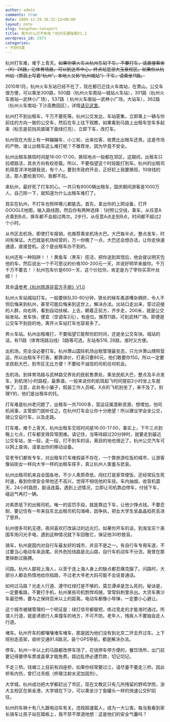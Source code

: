 ```yaml
---
author: admin
comments: true
date: 2009-12-29 16:32:13+00:00
layout: note
slug: hangzhou-tansport
title: 我为什么打不到车？杭州交通指南V1.2
wordpress_id: 2973
categories:
- 不好归类
---
```


杭州打车难，难于上青天。<del>如果你乘火车从杭州东站下车，不要打车，请直接乘坐（K）28路，沿体育场路，可以到达市中心，终点站是浙大玉泉校区。如果你从杭州站（票面上写着“杭州”，本地人又称“杭州城站”）下车，请乘坐11路。</del>

2010年1月，杭州火车东站已经不在了，现在都已迁往火车南站，在萧山。公交车很方便，可以乘坐300路，500路（杭州火车南站—城站火车站），301路（杭州火车南站—武林小广场），537路（ 杭州火车南站—武林小广场，大站车），362路（杭州火车南站-下沙高教园区），详情[请见这里](http://ori.hangzhou.com.cn/ornews/content/2010-01/17/content_3011435_4.htm)。

杭州打不到出租车，千万不要死等。杭州公交发达，车站密集，立即乘上一辆与你前往的方向一致的公交车，然后在车上往下观瞧，如果看到马路上出租车空车多起来（标志是前挡风玻璃下面绿灯亮），立即下车，改打车。

杭州现在大街上有一种蹦蹦车，小三轮，出来拉客，收费比出租车还贵。这是市场的产物，谁让出租车这么难打呢？不推荐坐，因为毕竟不安全。

杭州出租车换班时间是16:00-17:00，换班地点一般都在郊区，这期间，出租车只拉顺路活，其余方向有权拒载。所以，不要指望这个时段能打到车。杭州的出租司机得意洋洋地跟我说，有个人，要到市政府开会，正好赶上我要换班，10块钱的活，那人要给我100，我都不拉。

来杭州，最好死了打车的心。一共只有8000辆出租车，国庆期间游客是1000万人，自己除一下，就知道为什么出租车难打了。

其实在杭州，不打车也照样哪儿都能去。首先，拿出你的上网设备，打开GOOGLE地图，输入路线图，然后你有两种选择：1对照公交线，乘车，从任意A点乘到B点，换车都不会超过两次。2步行，从任意A点走到B点，时间都不超过2个小时。

从市区去机场，即使打车报销，也推荐乘坐机场大巴。大巴每半点，整点发车，时间有保证。大巴就是机场经营的，万一你晚了一点，大巴还会想办法，让你走快速通道，直接登机。这个是出租车办不到的。

杭州还有一种陷阱！！！黄鱼车（黑车）揽活，把你送到宾馆后，他会提议明天包他的车，然后说出一个不可思议的价格100-200元一天，并说好明早来接你。千万千万不要去！！杭州包车价是600一天，这个价拉你，肯定是为了宰你买茶叶丝绸！！

其余[请参考《杭州旅游非官方手册》V1.0](http://www.baibanbao.net/2009/07/27/the-unofficial-tour-guide-of-hangzhou-v1/)

杭州火车站城站打车。一般要排队30-60分钟，狭长的候车甬道嘈杂拥挤，令人不但后悔来到杭州，甚至可能后悔来到这世上。解决办法。出站口走出来，穿过迎接的人群，向右转，看到自动扶梯，上去，朝着正前方，齐步走，200米，就是公交始发站。发车快，便宜（空调车2元），有座位。推荐11路，可到武林广场。即便是公交车不到目的地，离开火车站打车也容易多了。

奔火车站。杭州出租难打，不要指望它能帮你赶时间，还是坐公交车快。城站的话，有11路（体育场路沿线）3路等可选，东站有516, 28路，准时又方便。

出机场。完全没必要打车。杭州萧山国际机场出租管理最变态，只允许萧山牌照营运，所以出租车不打表，都靠讲价，打表只要80元，他们敢要你150。所以一定要坐民航大巴，到市区无比方便！不要给不诚信的司机任何机会。

去机场。到体育场路与武林路交界处的民航售票处，乘坐民航大巴，整点及半点发车，到机场1小时路程，最靠谱。一般来说你的航班起飞时间提前2小时坐上车就够了。注意，此处有小骗子，假装工作人员喊，X点的飞机别坐了，来不及了。别理Y的，他们是出租车的托。

打车难是杭州老问题了，出租车一共7000多，营运证属垄断资源，想增加，怕司机闹事，主管部门就听任之。在杭州打车会让你十分绝望！所以建议学会坐公交，骑公交自行车，以及走路。

打车难，难于上青天，杭州出租车交班时间是16:00-17:00，事实上，下午三点到晚上七点，打车都变得异常困难。请记住，当等待超过20分钟时，就要走到最近公交车站，坐一段，走一段，打不到车的话，离目的地也很近了。杭州公交汽车可以网上查询，请拿出你的移动设备。

官老爷们都有专车，对出租车打车难假装不存在，一个靠旅游吃饭的城市，让游客像站街女一样向大爷一样的出租车挥手，真让杭州人害羞与悲哀。

杭州出租司机来自全国各地，不少人素质奇低，闯红灯是家常便饭，还经常玩生死时速，看到你席安全带他还不高兴，觉得不相信他的车技。车内抽烟，收音机震天，24小时路怒，脏话连篇。遇到上述情况，立即让司机靠边停车，付钱下车，碰运气再打一辆。

对素质低下的出租司机，唯一的惩罚手段，就是靠边下车，让他少挣点钱。不要忍耐，要记住有一年来自东北出租司机勾海峰，因争执，把女大学生吴晶晶掐死丢进了窨井。

杭州很多司机无德，夜间喜欢打改装过的远光灯。如果你开车的话，到淘宝买个美国军用闪光手电，遇到这种情况就下车回敬它，保证他30秒致盲。

骑车，杭州是国内对自行车最友好的城市，并且不是之一。有自行车专用车道，不过要当心电动车来追尾。另外危险线路是北山路，自行车机动车不分流，我曾在那里摔断过胳膊。

问路。杭州人鄙视上海人，以至于连上海人身上的缺点都忍痛克服了。问路时，大部分人都会热情地给你指路，不过老大爷老大妈可能不会说普通话。

如何过马路？光走人行道、遵守红绿灯是不够的，莫忘谭卓是怎么死的。秘诀是，一定要看路，不要打手机，杭州某些司机剽悍鸡贼，常常斜刺里杀出。大货车黄沙车最恐怖，要与之保持百米以上的距离。电动车都像小导弹，一定要小心避让。

这个城市被猪管理的一个明证是：绿灯信号都极短，练过竞走的才能准时通过。所谓人行道，就是诱惑行人来撞车的地方，不可不防。老年人、残疾人不要独自走人行道。

堵车。杭州开车的都嚷嚷堵车堵车，那是因为他们没有到北京二环去开过车。上下班别走高架，收听交通91.8路况，装个GPS导航，都是解决办法。

停车。杭州一半以上的马路都改停车场了，花钱停车停方便的，餐饮场所，出门前要记得要停车票或盖章才能免费。路边乱停必遭罚款，切记切记。

不走三桥。钱塘江上目前有四座桥，如果你经常要过江，请尽量不要走三桥。因此桥有内伤，曾打过吊瓶（桥墩注射水泥加固剂）。

大学城，杭州成功把大学都赶出了市区，现在文教区只有几所残留的野鸡学院，浙大主校区在紫金港，大学城在下沙，可以乘坐沙丁鱼罐头一样的快速公交B1前往。

杭州的车祸十有八九跟电动车有关。违规超速载人，成为一大公害。每当我看到家长骑车让孩子站在踏板上，我不禁不厚道地想：这是他们的安全气囊吗？
